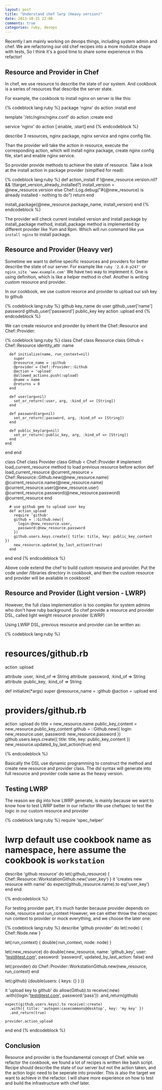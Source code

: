 ```yaml
---
layout: post
title: "Understand chef lwrp (Heavy version)"
date: 2013-10-31 22:08
comments: true
categories: ruby, devops
---
```


Recently I am mainly working on devops things, including system admin and chef.
We are refactoring our old chef recipes into a more modulize shape with tests,
So I think it's a good time to share some experience in this refactor!

## Resource and Provider in Chef

In chef, we use resource to describe the state of our system.
And cookbook is a series of resources that describe the server state.

<!-- more -->

For example, the cookbook to install nginx on server is like this:

{% codeblock lang:ruby %}
package 'nginx' do
  action :install
end

template '/etc/nginx/nginx.conf' do
  action :create
end

service 'nginx' do
  action [:enable, :start]
end
{% endcodeblock %}

describe 3 resources, nginx package, nginx service and nginx config file.

Than the provider will take the action in resource, execute the corresponding action,
which will install nginx package, create nginx config file, start and enable nginx service.

So provider provide methods to achieve the state of resource.
Take a look at the install action in package provider (simplfied for read):

{% codeblock lang:ruby %}
def action_install
  if !@new_resource.version.nil? && !(target_version_already_installed?)
    install_version = @new_resource.version
  else
    Chef::Log.debug("#{@new_resource} is already installed - nothing to do")
    return
  end

  install_package(@new_resource.package_name, install_version)
end
{% endcodeblock %}

The provider will check current installed version and install package by install_package method,
install_package method is implemented by different provider like Yum and Rpm.
Which will run command like `yum install nginx` to install package.

## Resource and Provider (Heavy ver)

Sometime we want to define specific resources and providers for better describe the state of our server.
For example like `ruby '2.0.0-p247'` or `nginx_site 'www.example.com'`
We have two way to implement it. One is using definition, which is like a helper method in chef.
Another is writing custom resource and provider.

In our cookbook, we use custom resorce and provider to upload our ssh key to github

{% codeblock lang:ruby %}
github key_name do
  user github_user['name']
  password github_user['password']
  public_key key
  action :upload
end
{% endcodeblock %}

We can create resource and provider by inherit the Chef::Resource and Chef::Provider:

{% codeblock lang:ruby %}
class Chef
  class Resource
    class Github < Chef::Resource
      identity_attr :name

      def initialize(name, run_context=nil)
        super
        @resource_name = :github
        @provider = Chef::Provider::Github
        @action = 'upload'
        @allowed_actions.push(:upload)
        @name = name
        @returns = 0
      end

      def user(arg=nil)
        set_or_return(:user, arg, :kind_of => [String])
      end

      def password(arg=nil)
        set_or_return(:password, arg, :kind_of => [String])
      end

      def public_key(arg=nil)
        set_or_return(:public_key, arg, :kind_of => [String])
      end
    end
  end
end

class Chef
  class Provider
    class Github < Chef::Provider
      # implement load_current_resource method to load previous resource before action
      def load_current_resource
        @current_resource = Chef::Resource::Github.new(@new_resource.name)
        @current_resource.name(@new_resource.name)
        @current_resource.user(@new_resource.user)
        @current_resource.password(@new_resource.password)
        @current_resource
      end

      # use github gem to upload user key
      def action_upload
        require 'github'
        github = ::Github.new({
          login:@new_resource.user,
          password:@new_resource.password
        })
        github.users.keys.create({ title: title, key: public_key_content })
        new_resource.updated_by_last_action(true)
      end
  end
end
{% endcodeblock %}

Above code extend the chef to build custom resource and provider.
Put the code under /libraries directory in cookbook, and then the custom resource and provider will be avaliable in cookbook!

## Resource and Provider (Light version - LWRP)

However, the full class implementation is too complex for system admins who don't have ruby background.
So chef provide a resource and provider DSL, called light weight resource provider (LWRP)

Using LWRP DSL, previous resource and provider can be written as:

{% codeblock lang:ruby %}
# resources/github.rb

action :upload

attribute :user, :kind_of => String
attribute :password, :kind_of => String
attribute :public_key, :kind_of => String

def initialize(*args)
  super
  @resource_name = :github
  @action = :upload
end

# providers/github.rb

action :upload do
  title = new_resource.name
  public_key_content = new_resource.public_key_content
  github = ::Github.new({
    login: new_resource.user,
    password: new_resource.password
  })
  github.users.keys.create({ title: title, key: public_key_content })
  new_resource.updated_by_last_action(true)
end

{% endcodeblock %}

Basically the DSL use dynamic programming to construct the method and create new resource and provider class.
The dsl syntax will generate into full resource and provider code same as the heavy version.

## Testing LWRP

The reason we dig into how LWRP generate, is mainly because we want to know how to test LWRP better in our refactor
We use chefspec to test the logic in our custom resource and provider

{% codeblock lang:ruby %}
require 'spec_helper'

# lwrp default use cookbook name as namespace, here assume the cookbook is `workstation`
describe 'github resource' do
  let(:github_resource) { Chef::Resource::WorkstationGithub.new('user_key') }
  it 'creates new resource with name' do
    expect(github_resource.name).to eq('user_key')
  end
end

{% endcodeblock %}

For testing provider part, it's much harder because provider depends on node, resource and run_context
However, we can either throw the checspec run context to provider or mock everything, and we choose the later one:

{% codeblock lang:ruby %}
describe 'github provider' do
  let(:node) { Chef::Node.new }

  let(:run_context) { double(:run_context, node: node) }

  let(:new_resource) do
    double(:new_resource, name: 'github_key',
        user: 'test@test.com',
        password: 'password',
        updated_by_last_action: false)
  end

  let(:provider) do
    Chef::Provider::WorkstationGithub.new(new_resource, run_context)
  end

  let(:github) {double(users: { keys: {} } )}

  it 'upload key to github' do
    allow(Github).to receive(:new)
      .with({login:'test@test.com',  password:'pass'})
      .and_return(github)

    expect(github.users.keys).to receive(:create)
      .with({ title: 'autogen:casecommons@desktop', key: 'my key' })
      .and_return(true)

    provider.action_upload
  end
end
{% endcodeblock %}

## Conclusion

Resource and provider is the foundamental concept of Chef.
while we refactor the cookbook, we found a lot of recipes is written like bash script.
Recipe should describe the state of our server but not the action taken,
and the action logic need to be seperate into provider.
This is also the target we want to achieve in the refactor. I will share more experience on how to test and build the infrastructure with chef later.
